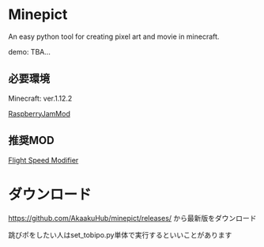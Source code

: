 # Minepict

An easy python tool for creating pixel art and movie in minecraft.

demo: TBA...

## 必要環境
Minecraft: ver.1.12.2

[RaspberryJamMod](https://github.com/arpruss/raspberryjammod/releases)

## 推奨MOD
[Flight Speed Modifier](https://www.curseforge.com/minecraft/mc-mods/fly-speed-modifier-mod)


# ダウンロード
https://github.com/AkaakuHub/minepict/releases/
から最新版をダウンロード

跳びポをしたい人はset_tobipo.py単体で実行するといいことがあります
